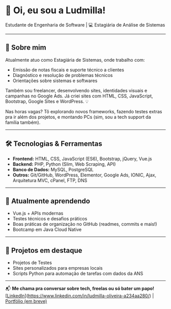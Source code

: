 # 👋 Oi, eu sou a Ludmilla!

Estudante de Engenharia de Software | 💻 Estagiária de Análise de Sistemas 
 
---

## 💼 Sobre mim

Atualmente atuo como Estagiária de Sistemas, onde trabalho com:
- Emissão de notas fiscais e suporte técnico a clientes
- Diagnóstico e resolução de problemas técnicos
- Orientações sobre sistemas e softwares

Também sou freelancer, desenvolvendo sites, identidades visuais e campanhas no Google Ads. Já criei sites com HTML, CSS, JavaScript, Bootstrap, Google Sites e WordPress. 💡

Nas horas vagas? Tô explorando novos frameworks, fazendo testes extras pra ir além dos projetos, e montando PCs (sim, sou a tech support da família também).

---

## 🛠️ Tecnologias & Ferramentas

- **Frontend:** HTML, CSS, JavaScript (ES6), Bootstrap, jQuery, Vue.js
- **Backend:** PHP, Python (Slim, Web Scraping, API)
- **Banco de Dados:** MySQL, PostgreSQL
- **Outros:** Git/GitHub, WordPress, Elementor, Google Ads, IONIC, Ajax, Arquitetura MVC, cPanel, FTP, DNS

---

## 🌱 Atualmente aprendendo

- Vue.js + APIs modernas
- Testes técnicos e desafios práticos
- Boas práticas de organização no GitHub (readmes, commits e mais!)
- Bootcamp em Java Cloud Native

---

## 📁 Projetos em destaque

- Projetos de Testes
- Sites personalizados para empresas locais
- Scripts Python para automação de tarefas com dados da ANS

---

📬 **Me chama pra conversar sobre tech, freelas ou só bater um papo!**  
[[LinkedIn](#)](https://www.linkedin.com/in/ludmilla-oliveira-a234aa280/) | [Portfólio (em breve)](#)

